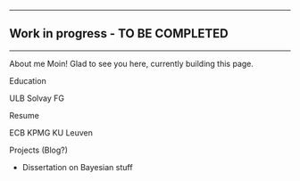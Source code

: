 
---
## Work in progress - TO BE COMPLETED
---

About me
Moin! Glad to see you here, currently building this page.


Education

ULB 
Solvay
FG

Resume

ECB
KPMG
KU Leuven

Projects (Blog?)

- Dissertation on Bayesian stuff
